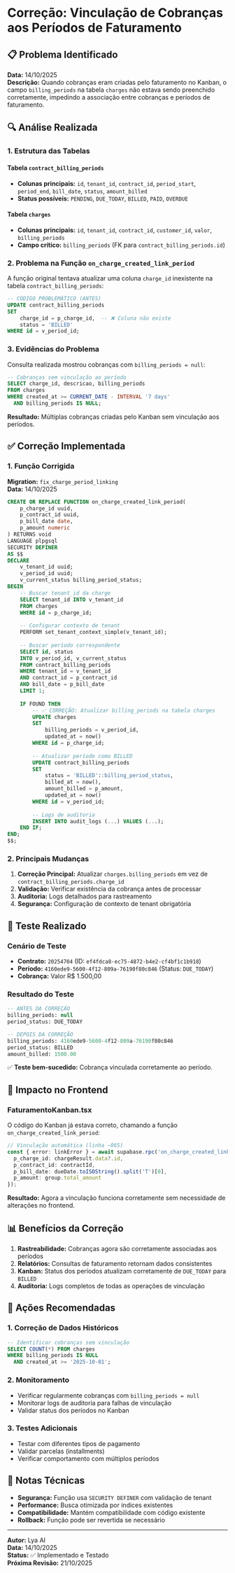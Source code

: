 # Correção: Vinculação de Cobranças aos Períodos de Faturamento

## 📋 Problema Identificado

**Data:** 14/10/2025  
**Descrição:** Quando cobranças eram criadas pelo faturamento no Kanban, o campo `billing_periods` na tabela `charges` não estava sendo preenchido corretamente, impedindo a associação entre cobranças e períodos de faturamento.

## 🔍 Análise Realizada

### 1. Estrutura das Tabelas

#### Tabela `contract_billing_periods`
- **Colunas principais:** `id`, `tenant_id`, `contract_id`, `period_start`, `period_end`, `bill_date`, `status`, `amount_billed`
- **Status possíveis:** `PENDING`, `DUE_TODAY`, `BILLED`, `PAID`, `OVERDUE`

#### Tabela `charges`
- **Colunas principais:** `id`, `tenant_id`, `contract_id`, `customer_id`, `valor`, `billing_periods`
- **Campo crítico:** `billing_periods` (FK para `contract_billing_periods.id`)

### 2. Problema na Função `on_charge_created_link_period`

A função original tentava atualizar uma coluna `charge_id` inexistente na tabela `contract_billing_periods`:

```sql
-- CÓDIGO PROBLEMÁTICO (ANTES)
UPDATE contract_billing_periods 
SET 
    charge_id = p_charge_id,  -- ❌ Coluna não existe
    status = 'BILLED'
WHERE id = v_period_id;
```

### 3. Evidências do Problema

Consulta realizada mostrou cobranças com `billing_periods = null`:

```sql
-- Cobranças sem vinculação ao período
SELECT charge_id, descricao, billing_periods 
FROM charges 
WHERE created_at >= CURRENT_DATE - INTERVAL '7 days'
  AND billing_periods IS NULL;
```

**Resultado:** Múltiplas cobranças criadas pelo Kanban sem vinculação aos períodos.

## ✅ Correção Implementada

### 1. Função Corrigida

**Migration:** `fix_charge_period_linking`  
**Data:** 14/10/2025

```sql
CREATE OR REPLACE FUNCTION on_charge_created_link_period(
    p_charge_id uuid,
    p_contract_id uuid,
    p_bill_date date,
    p_amount numeric
) RETURNS void
LANGUAGE plpgsql
SECURITY DEFINER
AS $$
DECLARE
    v_tenant_id uuid;
    v_period_id uuid;
    v_current_status billing_period_status;
BEGIN
    -- Buscar tenant_id da charge
    SELECT tenant_id INTO v_tenant_id
    FROM charges 
    WHERE id = p_charge_id;
    
    -- Configurar contexto de tenant
    PERFORM set_tenant_context_simple(v_tenant_id);
    
    -- Buscar período correspondente
    SELECT id, status 
    INTO v_period_id, v_current_status
    FROM contract_billing_periods 
    WHERE tenant_id = v_tenant_id
    AND contract_id = p_contract_id
    AND bill_date = p_bill_date
    LIMIT 1;
    
    IF FOUND THEN
        -- ✅ CORREÇÃO: Atualizar billing_periods na tabela charges
        UPDATE charges 
        SET 
            billing_periods = v_period_id,
            updated_at = now()
        WHERE id = p_charge_id;
        
        -- Atualizar período como BILLED
        UPDATE contract_billing_periods 
        SET 
            status = 'BILLED'::billing_period_status,
            billed_at = now(),
            amount_billed = p_amount,
            updated_at = now()
        WHERE id = v_period_id;
        
        -- Logs de auditoria
        INSERT INTO audit_logs (...) VALUES (...);
    END IF;
END;
$$;
```

### 2. Principais Mudanças

1. **Correção Principal:** Atualizar `charges.billing_periods` em vez de `contract_billing_periods.charge_id`
2. **Validação:** Verificar existência da cobrança antes de processar
3. **Auditoria:** Logs detalhados para rastreamento
4. **Segurança:** Configuração de contexto de tenant obrigatória

## 🧪 Teste Realizado

### Cenário de Teste
- **Contrato:** `20254704` (ID: `ef4fdca8-ec75-4872-b4e2-cf4bf1c1b918`)
- **Período:** `4160ede9-5600-4f12-809a-76190f80c846` (Status: `DUE_TODAY`)
- **Cobrança:** Valor R$ 1.500,00

### Resultado do Teste
```sql
-- ANTES DA CORREÇÃO
billing_periods: null
period_status: DUE_TODAY

-- DEPOIS DA CORREÇÃO
billing_periods: 4160ede9-5600-4f12-809a-76190f80c846
period_status: BILLED
amount_billed: 1500.00
```

✅ **Teste bem-sucedido:** Cobrança vinculada corretamente ao período.

## 🔄 Impacto no Frontend

### FaturamentoKanban.tsx
O código do Kanban já estava correto, chamando a função `on_charge_created_link_period`:

```typescript
// Vinculação automática (linha ~865)
const { error: linkError } = await supabase.rpc('on_charge_created_link_period', {
  p_charge_id: chargeResult.data?.id,
  p_contract_id: contractId,
  p_bill_date: dueDate.toISOString().split('T')[0],
  p_amount: group.total_amount
});
```

**Resultado:** Agora a vinculação funciona corretamente sem necessidade de alterações no frontend.

## 📊 Benefícios da Correção

1. **Rastreabilidade:** Cobranças agora são corretamente associadas aos períodos
2. **Relatórios:** Consultas de faturamento retornam dados consistentes
3. **Kanban:** Status dos períodos atualizam corretamente de `DUE_TODAY` para `BILLED`
4. **Auditoria:** Logs completos de todas as operações de vinculação

## 🚨 Ações Recomendadas

### 1. Correção de Dados Históricos
```sql
-- Identificar cobranças sem vinculação
SELECT COUNT(*) FROM charges 
WHERE billing_periods IS NULL 
  AND created_at >= '2025-10-01';
```

### 2. Monitoramento
- Verificar regularmente cobranças com `billing_periods = null`
- Monitorar logs de auditoria para falhas de vinculação
- Validar status dos períodos no Kanban

### 3. Testes Adicionais
- Testar com diferentes tipos de pagamento
- Validar parcelas (installments)
- Verificar comportamento com múltiplos períodos

## 📝 Notas Técnicas

- **Segurança:** Função usa `SECURITY DEFINER` com validação de tenant
- **Performance:** Busca otimizada por índices existentes
- **Compatibilidade:** Mantém compatibilidade com código existente
- **Rollback:** Função pode ser revertida se necessário

---

**Autor:** Lya AI  
**Data:** 14/10/2025  
**Status:** ✅ Implementado e Testado  
**Próxima Revisão:** 21/10/2025